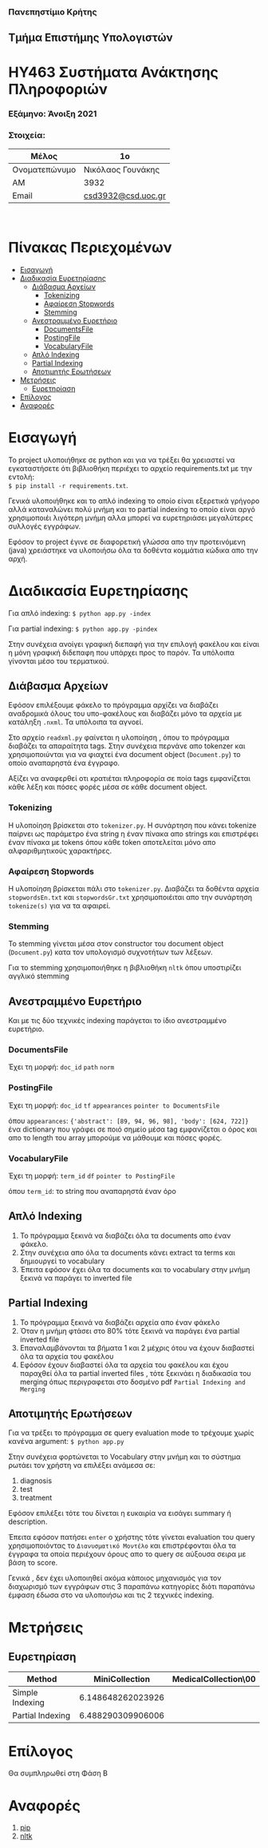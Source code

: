<h3>Πανεπηστίμιο Κρήτης</h3>

<h2>Τμήμα Επιστήμης Υπολογιστών</h2>

<h1>ΗΥ463 Συστήματα Ανάκτησης Πληροφοριών</h1>

<h3>Εξάμηνο: Άνοιξη 2021</h3>

<h3>Στοιχεία:</h3>

| Μέλος         | 1ο                 |
| ------------- | ------------------ |
| Ονοματεπώνυμο | Νικόλαος Γουνάκης  |
| ΑΜ            | 3932               |
| Email         | csd3932@csd.uoc.gr |

<br>
<h1>Πίνακας Περιεχομένων</h1>

- [Εισαγωγή](#εισαγωγή)
- [Διαδικασία Ευρετηρίασης](#διαδικασία-ευρετηρίασης)
  - [Διάβασμα Αρχείων](#διάβασμα-αρχείων)
    - [Tokenizing](#tokenizing)
    - [Αφαίρεση Stopwords](#αφαίρεση-stopwords)
    - [Stemming](#stemming)
  - [Ανεστραμμένο Ευρετήριο](#ανεστραμμένο-ευρετήριο)
    - [DocumentsFile](#documentsfile)
    - [PostingFile](#postingfile)
    - [VocabularyFile](#vocabularyfile)
  - [Απλό Indexing](#απλό-indexing)
  - [Partial Indexing](#partial-indexing)
  - [Αποτιμητής Ερωτήσεων](#αποτιμητής-ερωτήσεων)
- [Μετρήσεις](#μετρήσεις)
  - [Ευρετηρίαση](#ευρετηρίαση)
- [Επίλογος](#επίλογος)
- [Αναφορές](#αναφορές)

# Εισαγωγή

Το project υλοποιήθηκε σε python και για να τρέξει θα χρειαστεί να εγκαταστήσετε ότι βιβλιοθήκη περιέχει το αρχείο requirements.txt με την εντολή:<br> 
`$ pip install -r requirements.txt`. 

Γενικά υλοποιήθηκε και το απλό indexing το οποίο είναι εξερετικά γρήγορο αλλά καταναλώνει πολύ μνήμη και το partial indexing το οποίο είναι αργό χρησιμοποιέι λιγότερη μνήμη αλλα μπορεί να ευρετηριάσει μεγαλύτερες συλλογές εγγράφων.

Εφόσον το project έγινε σε διαφορετική γλώσσα απο την προτεινόμενη (java) χρειάστηκε να υλοποιήσω όλα τα δοθέντα κομμάτια κώδικα απο την αρχή.

# Διαδικασία Ευρετηρίασης

Για απλό indexing:
`$ python app.py -index`

Για partial indexing:
`$ python app.py -pindex`

Στην συνέχεια ανοίγει γραφική διεπαφή για την επιλογή φακέλου και είναι η μόνη γραφική διδεπαφη που υπάρχει προς το παρόν. Τα υπόλοιπα γίνονται μέσο του τερματικού.

## Διάβασμα Αρχείων

Εφόσον επιλέξουμε φάκελο το πρόγραμμα αρχίζει να διαβάζει αναδρομικά όλους του υπο-φακέλους και διαβάζει μόνο τα αρχεία με κατάληξη `.nxml`. Τα υπόλοιπα τα αγνοεί.

Στο αρχείο  `readxml.py` φαίνεται η υλοποίηση , όπου το πρόγραμμα διαβάζει τα  απαραίτητα tags. Στην συνέχεια περνάνε απο tokenzer και χρησιμοποιύνται για να φιαχτεί ένα document object (`Document.py`) το οποίο αναπαρηστά ένα έγγραφο. 

Αξίζει να αναφερθεί οτι κρατιέται πληροφορία σε ποία tags εμφανίζεται κάθε λέξη και πόσες φορές μέσα σε κάθε document object.

### Tokenizing

Η υλοποίηση βρίσκεται στο `tokenizer.py`. H συνάρτηση που κάνει tokenize παίρνει ως παράμετρο ένα string η έναν πίνακα απο strings και επιστρέφει έναν πίνακα με tokens όπου κάθε token αποτελείται μόνο απο αλφαριθμητικούς χαρακτήρες.

### Αφαίρεση Stopwords

Η υλοποίηση βρίσκεται πάλι στο `tokenizer.py`. Διαβάζει τα δοθέντα αρχεία `stopwordsEn.txt` και `stopwordsGr.txt` χρησιμοποιέιται απο την συνάρτηση `tokenize(s)` για να τα αφαιρεί.

### Stemming

Το stemming γίνεται μέσα στον constructor του document object (`Document.py`) κατα τον υπολογισμό συχνοτήτων των λέξεων.

Για το stemming χρησιμοποιήθηκε η βιβλιοθήκη `nltk` όπου υποστιρίζει αγγλικό stemming

## Ανεστραμμένο Ευρετήριο

Και με τις δύο τεχνικές indexing  παράγεται το ίδιο ανεστραμμένο ευρετήριο.

### DocumentsFile

Έχει τη μορφή:
`doc_id` `path` `norm`

### PostingFile

Έχει τη μορφή:
`doc_id` `tf` `appearances` `pointer to DocumentsFile`

όπου `appearances`: `{'abstract': [89, 94, 96, 98], 'body': [624, 722]}` ένα dictionary που γράφει σε ποιό σημείο μέσα tag εμφανίζεται ο όρος και απο το length του array μπορούμε να μάθουμε και πόσες φορές.  

### VocabularyFile

Έχει τη μορφή:
`term_id` `df` `pointer to PostingFile`

όπου `term_id`: το string που αναπαρηστά έναν όρο

## Απλό Indexing

1. Το πρόγραμμα ξεκινά να διαβάζει όλα τα documents απο έναν φάκελο.
2. Στην συνέχεια απο όλα τα documents κάνει extract τα terms και δημιουργεί το vocabulary
3. Έπειτα εφόσον έχει όλα τα documents και το vocabulary στην μνήμη ξεκινά να παράγει το inverted file

## Partial Indexing

1. Το πρόγραμμα ξεκινά να διαβάζει αρχεία απο έναν φάκελο
2. Όταν η μνήμη φτάσει στο 80% τότε ξεκινά να παράγει ένα partial inverted file
3. Επαναλαμβάνονται τα βήματα 1 και 2 μέχρις ότου να έχουν διαβαστεί όλα τα αρχεία του φακέλου
4. Eφόσον έχουν διαβαστεί όλα τα αρχεία του φακέλου και έχου παραχθεί όλα τα partial inverted files , τότε ξεκινάει η διαδικασία του merging όπως περιγραφεται στο δοσμένο pdf `Partial Indexing and Merging`

## Αποτιμητής Ερωτήσεων

Για να τρέξει το πρόγραμμα σε query evaluation mode το τρέχουμε χωρίς κανένα argument:
`$ python app.py`

Στην συνέχεια φορτώνεται το Vocabulary στην μνήμη και το σύστημα ρωτάει τον χρήστη να επιλέξει ανάμεσα σε:
1. diagnosis
2. test
3. treatment

Εφόσον επιλέξει τότε του δίνεται η ευκαιρία να εισάγει summary ή description.

Έπειτα εφόσον πατήσει `enter` ο χρήστης τότε γίνεται evaluation του query χρησιμοποιόντας το `Διανυσματικό Μοντέλο` και επιστρέφονται όλα τα έγγραφα τα οποία περιέχουν όρους απο το query σε αύξουσα σειρα με βάση το score.

Γενικά , δεν έχει υλοποιηθεί ακόμα κάποιος μηχανισμός για τον διαχωρισμό  των εγγράφων στις 3 παραπάνω κατηγορίες διότι παραπάνω έμφαση έδωσα στo να υλοποιήσω και τις 2 τεχνικές indexing.


# Μετρήσεις

## Ευρετηρίαση

| Method           | MiniCollection    | MedicalCollection\\00 |
| ---------------- | ----------------- | --------------------- |
| Simple Indexing  | 6.148648262023926 |                       |
| Partial Indexing | 6.488290309906006 |                       |

# Επίλογος

Θα συμπληρωθεί στη Φάση Β

# Αναφορές

1. [pip](https://pypi.org/project/pip/)
2. [nltk](https://www.nltk.org/)
